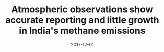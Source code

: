 ---
title: "Atmospheric observations show accurate reporting and little growth in India's methane emissions"
collection: publications
permalink: /publication/2017-12-01-Ganesan
date: 2017-12-01
venue: 'Nature Communications'
paperurl: 'https://doi.org/doi:10.1038/s41467-017-00994-7'
citation: '<b>33</b> - Ganesan A.L., Rigby M., Lunt M.F., Parker R.J., Boesch H. et al., Atmospheric observations show accurate reporting and little growth in India&apos;s methane emissions, Nature Communications, 8, 836, (2017-12-01). <a href=&quot;https://doi.org/doi:10.1038/s41467-017-00994-7&quot;>doi:10.1038/s41467-017-00994-7</a> (cited 25 times)

'
---
